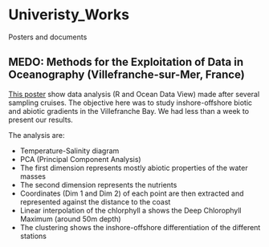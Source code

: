 # Univeristy_Works

Posters and documents

## MEDO: Methods for the Exploitation of Data in Oceanography (Villefranche-sur-Mer, France)

[This poster](https://github.com/FrsLry/Univeristy_Works/blob/master/MEDO_poster_LEROY.pdf) show data analysis (R and Ocean Data View) made after several sampling cruises. The objective here was to study inshore-offshore biotic and abiotic gradients in the Villefranche Bay. We had less than a week to present our results. 

The analysis are: 

* Temperature-Salinity diagram
* PCA (Principal Component Analysis) 
* The first dimension represents mostly abiotic properties of the water masses
* The second dimension represents the nutrients
* Coordinates (Dim 1 and Dim 2) of each point are then extracted and represented against the distance to the coast
* Linear interpolation of the chlorphyll a shows the Deep Chlorophyll Maximum (around 50m depth)
* The clustering shows the inshore-offshore differentiation of the different stations
